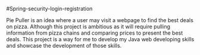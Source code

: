 #Spring-security-login-registration

Pie Puller is an idea where a user may visit a webpage to find the best deals on pizza. Although this project is ambitious as it will require pulling information from pizza chains and comparing prices to present the best deals. This project is a way for me to develop my Java web developing skills and showcase the development of those skills. 
